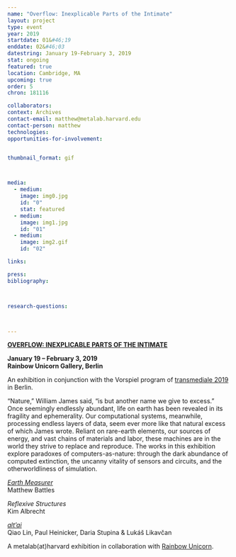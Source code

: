 ```yaml
---
name: "Overflow: Inexplicable Parts of the Intimate"
layout: project
type: event
year: 2019
startdate: 01&#46;19
enddate: 02&#46;03
datestring: January 19-February 3, 2019
stat: ongoing
featured: true
location: Cambridge, MA
upcoming: true
order: 5
chron: 181116

collaborators:
context: Archives
contact-email: matthew@metalab.harvard.edu
contact-person: matthew
technologies: 
opportunities-for-involvement:


thumbnail_format: gif



media:
  - medium:
    image: img0.jpg
    id: "0"
    stat: featured
  - medium:
    image: img1.jpg
    id: "01"
  - medium:
    image: img2.gif
    id: "02"

links:

press:
bibliography:



research-questions:



---
```

**[OVERFLOW: INEXPLICABLE PARTS OF THE INTIMATE](https://rainbow-unicorn.com/#gallery)**

**January 19 – February 3, 2019<br />
Rainbow Unicorn Gallery, Berlin**

An exhibition in conjunction with the Vorspiel program of [transmediale 2019](https://vorspiel.berlin/#) in Berlin.

“Nature,” William James said, “is but another name we give to excess.” Once seemingly endlessly abundant, life on earth has been revealed in its fragility and ephemerality. Our computational systems, meanwhile, processing endless layers of data, seem ever more like that natural excess of which James wrote. Reliant on rare-earth elements, our sources of energy, and vast chains of materials and labor, these machines are in the world they strive to replace and reproduce. The works in this exhibition explore paradoxes of computers-as-nature: through the dark abundance of computed extinction, the uncanny vitality of sensors and circuits, and the otherworldliness of simulation.

*[Earth Measurer](https://medium.com/@metalabharvard/a-thicket-of-questions-on-matthew-battless-earth-measurer-6cefa0351add)*<br />
Matthew Battles

*Reflexive Structures*<br />
Kim Albrecht

*[alt’ai](http://altai.id/)*<br />
Qiao Lin, Paul Heinicker, Daria Stupina & Lukáš Likavčan

A metalab(at)harvard exhibition in collaboration with [Rainbow Unicorn](https://rainbow-unicorn.com/#welcome).


